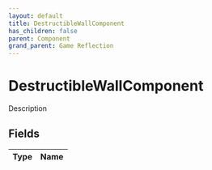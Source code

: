 ```yaml
---
layout: default
title: DestructibleWallComponent
has_children: false
parent: Component
grand_parent: Game Reflection
---
```

# DestructibleWallComponent
Description 

## Fields

| Type | Name |
|:-------------|:--------------|

